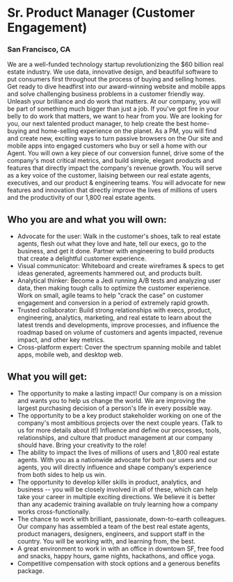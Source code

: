 # Sr. Product Manager (Customer Engagement)
### San Francisco, CA

We are a well-funded technology startup revolutionizing the $60 billion real estate industry. We use data, innovative design, and beautiful software to put consumers first throughout the process of buying and selling homes. Get ready to dive headfirst into our award-winning website and mobile apps and solve challenging business problems in a customer friendly way. Unleash your brilliance and do work that matters. At our company, you will be part of something much bigger than just a job. If you've got fire in your belly to do work that matters, we want to hear from you.
We are looking for you, our next talented product manager, to help create the best home-buying and home-selling experience on the planet. As a PM, you will find and create new, exciting ways to turn passive browsers on the Our site and mobile apps into engaged customers who buy or sell a home with our Agent. You will own a key piece of our conversion funnel, drive some of the company's most critical metrics, and build simple, elegant products and features that directly impact the company's revenue growth.
You will serve as a key voice of the customer, liaising between our real estate agents, executives, and our product & engineering teams. You will advocate for new features and innovation that directly improve the lives of millions of users and the productivity of our 1,800 real estate agents.

## Who you are and what you will own:
+	Advocate for the user: Walk in the customer's shoes, talk to real estate agents, flesh out what they love and hate, tell our execs, go to the business, and get it done. Partner with engineering to build products that create a delightful customer experience.
+	Visual communicator: Whiteboard and create wireframes & specs to get ideas generated, agreements hammered out, and products built.
+	Analytical thinker: Become a Jedi running A/B tests and analyzing user data, then making tough calls to optimize the customer experience. Work on small, agile teams to help "crack the case" on customer engagement and conversion in a period of extremely rapid growth.
+	Trusted collaborator: Build strong relationships with execs, product, engineering, analytics, marketing, and real estate to learn about the latest trends and developments, improve processes, and influence the roadmap based on volume of customers and agents impacted, revenue impact, and other key metrics.
+	Cross-platform expert: Cover the spectrum spanning mobile and tablet apps, mobile web, and desktop web.

## What you will get:
+	The opportunity to make a lasting impact! Our company is on a mission and wants you to help us change the world. We are improving the largest purchasing decision of a person's life in every possible way.
+	The opportunity to be a key product stakeholder working on one of the company's most ambitious projects over the next couple years. (Talk to us for more details about it!) Influence and define our processes, tools, relationships, and culture that product management at our company should have. Bring your creativity to the role!
+	The ability to impact the lives of millions of users and 1,800 real estate agents. With you as a nationwide advocate for both our users and our agents, you will directly influence and shape company’s experience from both sides to help us win.
+	The opportunity to develop killer skills in product, analytics, and business -- you will be closely involved in all of these, which can help take your career in multiple exciting directions. We believe it is better than any academic training available on truly learning how a company works cross-functionally.
+	The chance to work with brilliant, passionate, down-to-earth colleagues. Our company has assembled a team of the best real estate agents, product managers, designers, engineers, and support staff in the country. You will be working with, and learning from, the best.
+	A great environment to work in with an office in downtown SF, free food and snacks, happy hours, game nights, hackathons, and office yoga.
+	Competitive compensation with stock options and a generous benefits package.
